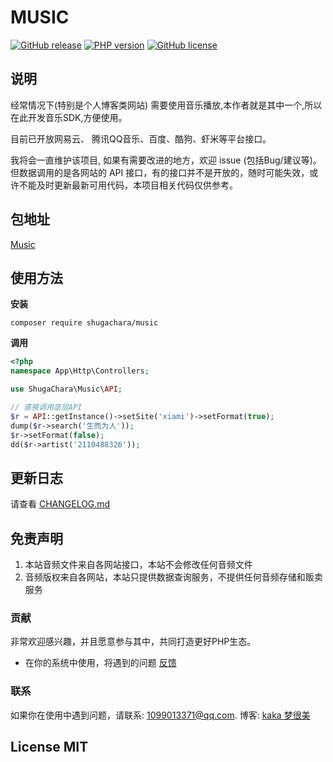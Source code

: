 # MUSIC

[![GitHub release](https://img.shields.io/github/release/shugachara/music.svg)](https://github.com/shugachara/music/releases)
[![PHP version](https://img.shields.io/badge/php-%3E%207-orange.svg)](https://github.com/php/php-src)
[![GitHub license](https://img.shields.io/badge/license-MIT-blue.svg)](#LICENSE)

## 说明

经常情况下(特别是个人博客类网站) 需要使用音乐播放,本作者就是其中一个,所以在此开发音乐SDK,方便使用。

目前已开放网易云、 腾讯QQ音乐、百度、酷狗、虾米等平台接口。

我将会一直维护该项目, 如果有需要改进的地方，欢迎 issue (包括Bug/建议等)。但数据调用的是各网站的 API 接口，有的接口并不是开放的，随时可能失效，或许不能及时更新最新可用代码，本项目相关代码仅供参考。

## 包地址

[Music](https://packagist.org/packages/shugachara/music)

## 使用方法

**安装**

```
composer require shugachara/music
```

**调用**

```php
<?php
namespace App\Http\Controllers;

use ShugaChara\Music\API;

// 直接调用底层API
$r = API::getInstance()->setSite('xiami')->setFormat(true);
dump($r->search('生而为人'));
$r->setFormat(false);
dd($r->artist('2110488326'));
```

## 更新日志

请查看 [CHANGELOG.md](CHANGELOG.md)

## 免责声明

1. 本站音频文件来自各网站接口，本站不会修改任何音频文件
2. 音频版权来自各网站，本站只提供数据查询服务，不提供任何音频存储和贩卖服务

### 贡献

非常欢迎感兴趣，并且愿意参与其中，共同打造更好PHP生态。

* 在你的系统中使用，将遇到的问题 [反馈](https://github.com/shugachara/music/issues)

### 联系

如果你在使用中遇到问题，请联系: [1099013371@qq.com](mailto:1099013371@qq.com). 博客: [kaka 梦很美](http://www.ls331.com)

## License MIT